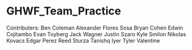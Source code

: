 # GHWF_Team_Practice

Contributers:
Ben Coleman
Alexander Flores Sosa
Bryan Cohen
Edwin Cojitambo
Evan Toyberg
Jack Wagner
Justin Szaro
Kyle Smilon
Nikolas Kovacs
Edgar Perez
Reed Sturza
Tanishq Iyer
Tyler Valentine

